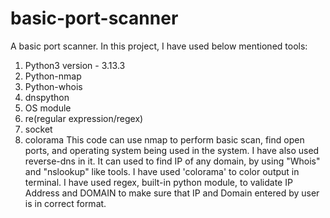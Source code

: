 # basic-port-scanner
A basic port scanner.
In this project, I have used below mentioned tools:
1. Python3 version - 3.13.3
2. Python-nmap
3. Python-whois
4. dnspython
5. OS module
6. re(regular expression/regex)
7. socket
8. colorama
This code can use nmap to perform basic scan, find open ports, and operating system being used in the system. I have also used reverse-dns in it.
It can used to find IP of any domain, by using "Whois" and "nslookup" like tools.
I have used 'colorama' to color output in terminal.
I have used regex, built-in python module, to validate IP Address and DOMAIN to make sure that IP and Domain entered by user is in correct format.
